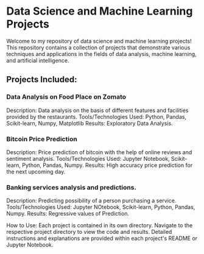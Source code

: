 # Data Science and Machine Learning Projects
Welcome to my repository of data science and machine learning projects! This repository contains a collection of projects that demonstrate various techniques and applications in the fields of data analysis, machine learning, and artificial intelligence.

## Projects Included:
### Data Analysis on Food Place on Zomato

Description: Data analysis on the basis of different features and facilities provided by the restaurants.
Tools/Technologies Used: Python, Pandas, Scikit-learn, Numpy, Matplotlib
Results: Exploratory Data Analysis.

### Bitcoin Price Prediction

Description: Price prediction of bitcoin with the help of online reviews and sentiment analysis.
Tools/Technologies Used: Jupyter Notebook, Scikit-learn, Python, Pandas, Numpy.
Results: High accuracy price prediction for the next upcoming day.

### Banking services analysis and predictions.

Description: Predicting possibility of a person purchasing a service.
Tools/Technologies Used: Jupyter NOtebook, Scikit-learn, Python, Pandas, Numpy.
Results: Regressive values of Prediction.

How to Use:
Each project is contained in its own directory.
Navigate to the respective project directory to view the code and results.
Detailed instructions and explanations are provided within each project's README or Jupyter Notebook.

